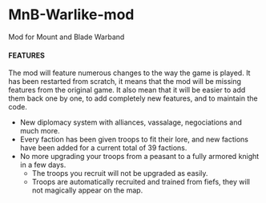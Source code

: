 MnB-Warlike-mod
===============

Mod for Mount and Blade Warband

#### FEATURES
The mod will feature numerous changes to the way the game is played.
It has been restarted from scratch, it means that the mod will be missing features from the original game.
It also mean that it will be easier to add them back one by one, to add completely new features, and to maintain the code.

* New diplomacy system with alliances, vassalage, negociations and much more.
* Every faction has been given troops to fit their lore, and new factions have been added for a current total of 39 factions.
* No more upgrading your troops from a peasant to a fully armored knight in a few days.
    * The troops you recruit will not be upgraded as easily.
    * Troops are automatically recruited and trained from fiefs, they will not magically appear on the map.
